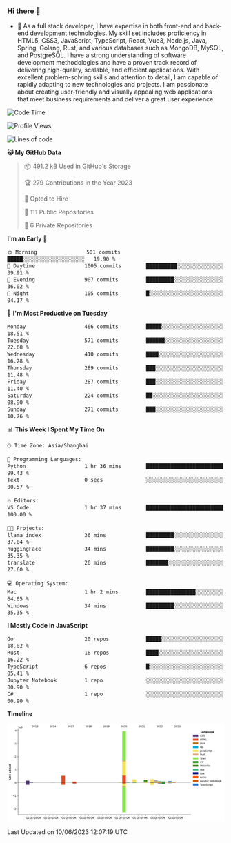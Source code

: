 ### Hi there 👋

- 🌱 As a full stack developer, I have expertise in both front-end and back-end development technologies. My skill set includes proficiency in HTML5, CSS3, JavaScript, TypeScript, React, Vue3, Node.js, Java, Spring, Golang, Rust, and various databases such as MongoDB, MySQL, and PostgreSQL. I have a strong understanding of software development methodologies and have a proven track record of delivering high-quality, scalable, and efficient applications. With excellent problem-solving skills and attention to detail, I am capable of rapidly adapting to new technologies and projects. I am passionate about creating user-friendly and visually appealing web applications that meet business requirements and deliver a great user experience.

<!--START_SECTION:waka-->
![Code Time](http://img.shields.io/badge/Code%20Time-1%2C034%20hrs%2044%20mins-blue)

![Profile Views](http://img.shields.io/badge/Profile%20Views-20-blue)

![Lines of code](https://img.shields.io/badge/From%20Hello%20World%20I%27ve%20Written-5.9%20million%20lines%20of%20code-blue)

**🐱 My GitHub Data** 

> 📦 491.2 kB Used in GitHub's Storage 
 > 
> 🏆 279 Contributions in the Year 2023
 > 
> 💼 Opted to Hire
 > 
> 📜 111 Public Repositories 
 > 
> 🔑 6 Private Repositories 
 > 
**I'm an Early 🐤** 

```text
🌞 Morning                501 commits         █████░░░░░░░░░░░░░░░░░░░░   19.90 % 
🌆 Daytime                1005 commits        ██████████░░░░░░░░░░░░░░░   39.91 % 
🌃 Evening                907 commits         █████████░░░░░░░░░░░░░░░░   36.02 % 
🌙 Night                  105 commits         █░░░░░░░░░░░░░░░░░░░░░░░░   04.17 % 
```
📅 **I'm Most Productive on Tuesday** 

```text
Monday                   466 commits         █████░░░░░░░░░░░░░░░░░░░░   18.51 % 
Tuesday                  571 commits         ██████░░░░░░░░░░░░░░░░░░░   22.68 % 
Wednesday                410 commits         ████░░░░░░░░░░░░░░░░░░░░░   16.28 % 
Thursday                 289 commits         ███░░░░░░░░░░░░░░░░░░░░░░   11.48 % 
Friday                   287 commits         ███░░░░░░░░░░░░░░░░░░░░░░   11.40 % 
Saturday                 224 commits         ██░░░░░░░░░░░░░░░░░░░░░░░   08.90 % 
Sunday                   271 commits         ███░░░░░░░░░░░░░░░░░░░░░░   10.76 % 
```


📊 **This Week I Spent My Time On** 

```text
🕑︎ Time Zone: Asia/Shanghai

💬 Programming Languages: 
Python                   1 hr 36 mins        █████████████████████████   99.43 % 
Text                     0 secs              ░░░░░░░░░░░░░░░░░░░░░░░░░   00.57 % 

🔥 Editors: 
VS Code                  1 hr 37 mins        █████████████████████████   100.00 % 

🐱‍💻 Projects: 
llama_index              36 mins             █████████░░░░░░░░░░░░░░░░   37.04 % 
huggingFace              34 mins             █████████░░░░░░░░░░░░░░░░   35.35 % 
translate                26 mins             ███████░░░░░░░░░░░░░░░░░░   27.60 % 

💻 Operating System: 
Mac                      1 hr 2 mins         ████████████████░░░░░░░░░   64.65 % 
Windows                  34 mins             █████████░░░░░░░░░░░░░░░░   35.35 % 
```

**I Mostly Code in JavaScript** 

```text
Go                       20 repos            █████░░░░░░░░░░░░░░░░░░░░   18.02 % 
Rust                     18 repos            ████░░░░░░░░░░░░░░░░░░░░░   16.22 % 
TypeScript               6 repos             █░░░░░░░░░░░░░░░░░░░░░░░░   05.41 % 
Jupyter Notebook         1 repo              ░░░░░░░░░░░░░░░░░░░░░░░░░   00.90 % 
C#                       1 repo              ░░░░░░░░░░░░░░░░░░░░░░░░░   00.90 % 
```



**Timeline**

![Lines of Code chart](https://raw.githubusercontent.com/elton/elton/main/assets/bar_graph.png)


 Last Updated on 10/06/2023 12:07:19 UTC
<!--END_SECTION:waka-->

<!--
**elton/elton** is a ✨ _special_ ✨ repository because its `README.md` (this file) appears on your GitHub profile.

Here are some ideas to get you started:

- 🔭 I’m currently working on ...
- 🌱 I’m currently learning ...
- 👯 I’m looking to collaborate on ...
- 🤔 I’m looking for help with ...
- 💬 Ask me about ...
- 📫 How to reach me: ...
- 😄 Pronouns: ...
- ⚡ Fun fact: ...
-->
